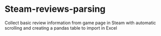 # Steam-reviews-parsing
Collect basic review information from game page in Steam with automatic scrolling and creating a pandas table to import in Excel
